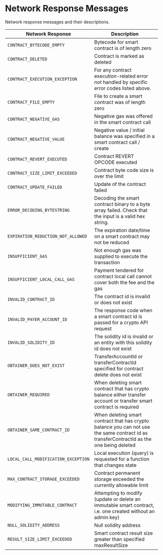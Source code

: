# Network Response Messages

Network response messages and their descriptions.

| **Network Response**                | **Description**                                                                                                                          |
| ----------------------------------- | ---------------------------------------------------------------------------------------------------------------------------------------- |
| `CONTRACT_BYTECODE_EMPTY`           | Bytecode for smart contract is of length zero                                                                                            |
| `CONTRACT_DELETED`                  | Contract is marked as deleted                                                                                                            |
| `CONTRACT_EXECUTION_EXCEPTION`      | For any contract execution-related error not handled by specific error codes listed above.                                               |
| `CONTRACT_FILE_EMPTY`               | File to create a smart contract was of length zero                                                                                       |
| `CONTRACT_NEGATIVE_GAS`             | Negative gas was offered in the smart contract call                                                                                      |
| `CONTRACT_NEGATIVE_VALUE`           | Negative value / initial balance was specified in a smart contract call / create                                                         |
| `CONTRACT_REVERT_EXECUTED`          | Contract REVERT OPCODE executed                                                                                                          |
| `CONTRACT_SIZE_LIMIT_EXCEEDED`      | Contract byte code size is over the limit                                                                                                |
| `CONTRACT_UPDATE_FAILED`            | Update of the contract failed                                                                                                            |
| `ERROR_DECODING_BYTESTRING`         | Decoding the smart contract binary to a byte array failed. Check that the input is a valid hex string.                                   |
| `EXPIRATION_REDUCTION_NOT_ALLOWED`  | The expiration date/time on a smart contract may not be reduced                                                                          |
| `INSUFFICIENT_GAS`                  | Not enough gas was supplied to execute the transaction                                                                                   |
| `INSUFFICIENT_LOCAL_CALL_GAS`       | Payment tendered for contract local call cannot cover both the fee and the gas                                                           |
| `INVALID_CONTRACT_ID`               | The contract id is invalid or does not exist                                                                                             |
| `INVALID_PAYER_ACCOUNT_ID`          | The response code when a smart contract id is passed for a crypto API request                                                            |
| `INVALID_SOLIDITY_ID`               | The solidity id is invalid or an entity with this solidity id does not exist                                                             |
| `OBTAINER_DOES_NOT_EXIST`           | TransferAccountId or transferContractId specified for contract delete does not exist                                                     |
| `OBTAINER_REQUIRED`                 | When deleting smart contract that has crypto balance either transfer account or transfer smart contract is required                      |
| `OBTAINER_SAME_CONTRACT_ID`         | When deleting smart contract that has crypto balance you can not use the same contract id as transferContractId as the one being deleted |
| `LOCAL_CALL_MODIFICATION_EXCEPTION` | Local execution (query) is requested for a function that changes state                                                                   |
| `MAX_CONTRACT_STORAGE_EXCEEDED`     | Contract permanent storage exceeded the currently allowable limit                                                                        |
| `MODIFYING_IMMUTABLE_CONTRACT`      | Attempting to modify (update or delete an immutable smart contract, i.e. one created without an admin key)                               |
| `NULL_SOLIDITY_ADDRESS`             | Null solidity address                                                                                                                    |
| `RESULT_SIZE_LIMIT_EXCEEDED`        | Smart contract result size greater than specified maxResultSize                                                                          |
